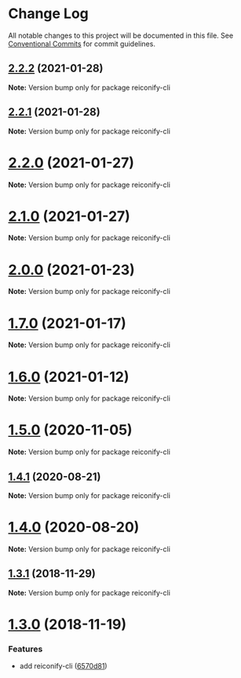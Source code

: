 # Change Log

All notable changes to this project will be documented in this file.
See [Conventional Commits](https://conventionalcommits.org) for commit guidelines.

## [2.2.2](https://github.com/ambar/reiconify/compare/v2.2.1...v2.2.2) (2021-01-28)

**Note:** Version bump only for package reiconify-cli





## [2.2.1](https://github.com/ambar/reiconify/compare/v2.2.0...v2.2.1) (2021-01-28)

**Note:** Version bump only for package reiconify-cli





# [2.2.0](https://github.com/ambar/reiconify/compare/v2.1.0...v2.2.0) (2021-01-27)

**Note:** Version bump only for package reiconify-cli





# [2.1.0](https://github.com/ambar/reiconify/compare/v2.0.1...v2.1.0) (2021-01-27)

**Note:** Version bump only for package reiconify-cli





# [2.0.0](https://github.com/ambar/reiconify/compare/v1.7.0...v2.0.0) (2021-01-23)

**Note:** Version bump only for package reiconify-cli





# [1.7.0](https://github.com/ambar/reiconify/compare/v1.6.0...v1.7.0) (2021-01-17)

**Note:** Version bump only for package reiconify-cli





# [1.6.0](https://github.com/ambar/reiconify/compare/v1.5.0...v1.6.0) (2021-01-12)

**Note:** Version bump only for package reiconify-cli





# [1.5.0](https://github.com/ambar/reiconify/compare/v1.4.1...v1.5.0) (2020-11-05)

**Note:** Version bump only for package reiconify-cli





## [1.4.1](https://github.com/ambar/reiconify/compare/v1.4.0...v1.4.1) (2020-08-21)

**Note:** Version bump only for package reiconify-cli





# [1.4.0](https://github.com/ambar/reiconify/compare/v1.3.1...v1.4.0) (2020-08-20)

**Note:** Version bump only for package reiconify-cli





## [1.3.1](https://github.com/ambar/reiconify/compare/v1.3.0...v1.3.1) (2018-11-29)

**Note:** Version bump only for package reiconify-cli





# [1.3.0](https://github.com/ambar/reiconify/compare/v1.2.2...v1.3.0) (2018-11-19)


### Features

* add reiconify-cli ([6570d81](https://github.com/ambar/reiconify/commit/6570d81))
